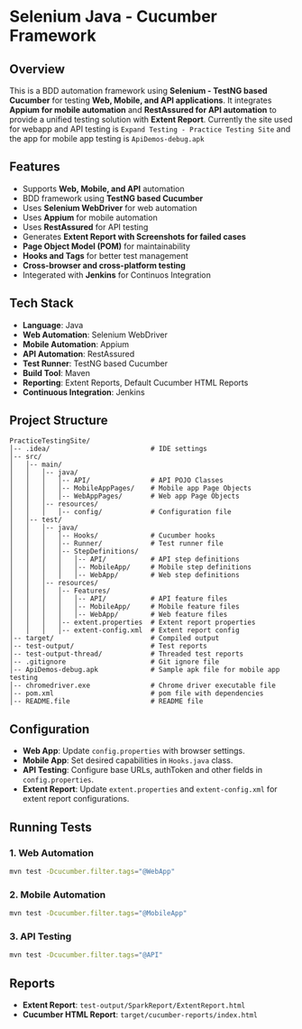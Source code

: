 # Selenium Java - Cucumber Framework

## Overview
This is a BDD automation framework using **Selenium - TestNG based Cucumber** for testing **Web, Mobile, and API applications**. It integrates **Appium for mobile automation** and **RestAssured for API automation** to provide a unified testing solution with **Extent Report**. Currently the site used for webapp and API testing is `Expand Testing - Practice Testing Site` and the app for mobile app testing is `ApiDemos-debug.apk`

## Features
- Supports **Web, Mobile, and API** automation
- BDD framework using **TestNG based Cucumber**
- Uses **Selenium WebDriver** for web automation
- Uses **Appium** for mobile automation
- Uses **RestAssured** for API testing
- Generates **Extent Report with Screenshots for failed cases**
- **Page Object Model (POM)** for maintainability
- **Hooks and Tags** for better test management
- **Cross-browser and cross-platform testing**
- Integerated with  **Jenkins** for Continuos Integration

## Tech Stack
- **Language**: Java
- **Web Automation**: Selenium WebDriver
- **Mobile Automation**: Appium
- **API Automation**: RestAssured
- **Test Runner**: TestNG based Cucumber
- **Build Tool**: Maven
- **Reporting**: Extent Reports, Default Cucumber HTML Reports
- **Continuous Integration**: Jenkins

## Project Structure
```
PracticeTestingSite/
│-- .idea/                         # IDE settings
│-- src/
│   │-- main/
│   │   │-- java/
│   │   │   │-- API/               # API POJO Classes
│   │   │   │-- MobileAppPages/    # Mobile app Page Objects
│   │   │   │-- WebAppPages/       # Web app Page Objects
│   │   │-- resources/
│   │   │   │-- config/            # Configuration file
│   │-- test/
│   │   │-- java/
│   │   │   │-- Hooks/             # Cucumber hooks
│   │   │   │-- Runner/            # Test runner file
│   │   │   │-- StepDefinitions/
│   │   │   │   │-- API/           # API step definitions
│   │   │   │   │-- MobileApp/     # Mobile step definitions
│   │   │   │   │-- WebApp/        # Web step definitions
│   │   │-- resources/
│   │   │   │-- Features/
│   │   │   │   │-- API/           # API feature files
│   │   │   │   │-- MobileApp/     # Mobile feature files
│   │   │   │   │-- WebApp/        # Web feature files
│   │   │   │-- extent.properties  # Extent report properties
│   │   │   │-- extent-config.xml  # Extent report config
│-- target/                        # Compiled output
│-- test-output/                   # Test reports
│-- test-output-thread/            # Threaded test reports
│-- .gitignore                     # Git ignore file
│-- ApiDemos-debug.apk             # Sample apk file for mobile app testing
│-- chromedriver.exe               # Chrome driver executable file
│-- pom.xml                        # pom file with dependencies
│-- README.file                    # README file

```

## Configuration
- **Web App**: Update `config.properties` with browser settings.
- **Mobile App**: Set desired capabilities in `Hooks.java` class.
- **API Testing**: Configure base URLs, authToken and other fields in `config.properties`.
- **Extent Report**: Update `extent.properties` and `extent-config.xml` for extent report configurations.

## Running Tests
### 1. Web Automation
```sh
mvn test -Dcucumber.filter.tags="@WebApp"
```
### 2. Mobile Automation
```sh
mvn test -Dcucumber.filter.tags="@MobileApp"
```
### 3. API Testing
```sh
mvn test -Dcucumber.filter.tags="@API"
```

## Reports
- **Extent Report**: `test-output/SparkReport/ExtentReport.html`
- **Cucumber HTML Report**: `target/cucumber-reports/index.html`
